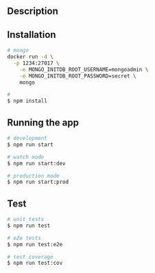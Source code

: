 

## Description



## Installation

```bash
# mongo
docker run -d \
  -p 1234:27017 \
	-e MONGO_INITDB_ROOT_USERNAME=mongoadmin \
	-e MONGO_INITDB_ROOT_PASSWORD=secret \
	mongo

# 
$ npm install
```

## Running the app

```bash
# development
$ npm run start

# watch mode
$ npm run start:dev

# production mode
$ npm run start:prod
```

## Test

```bash
# unit tests
$ npm run test

# e2e tests
$ npm run test:e2e

# test coverage
$ npm run test:cov
```
